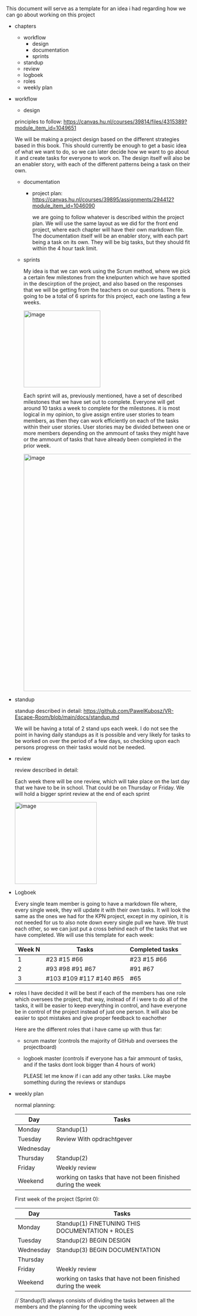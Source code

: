 This document will serve as a template for an idea i had regarding how we can go about working on this project

- chapters
  - workflow
    - design
    - documentation
    - sprints
  - standup
  - review
  - logboek
  - roles
  - weekly plan


- workflow

  - design

  principles to follow: https://canvas.hu.nl/courses/39814/files/4315389?module_item_id=1049651

  We will be making a project design based on the different strategies based in this book. This should currently be enough to get a basic idea of what we want to do, so we can later decide how we want to go about it and create tasks for everyone to work on. The design itself will also be an enabler story, with each of the different patterns being a task on their own.

  - documentation
    - project plan: https://canvas.hu.nl/courses/39895/assignments/294412?module_item_id=1046090
   
      we are going to follow whatever is described within the project plan. We will use the same layout as we did for the front end project, where each chapter will have their own markdown file. The documentation itself will be an enabler story, with each part being a task on its own. They will be big tasks, but they should fit within the 4 hour task limit.


  - sprints
    
    My idea is that we can work using the Scrum method, where we pick a certain few milestones from the knelpunten which we have spotted in the descirption of the project, and also based on the responses that we will be getting from the teachers on our questions. There is going to be a total of 6 sprints for this project, each one lasting a few weeks.

    <img width="209" alt="image" src="https://github.com/PawelKubosz/VR-Escape-Room/assets/114138468/3e207596-3abd-4dd8-afa0-3287e8a1b908">
    
    Each sprint will as, previously mentioned, have a set of described milestones that we have set out to complete. Everyone will get around 10 tasks a week to complete for the        milestones. it is most logical in my opinion, to give assign entire user stories to team members, as then they can work efficiently on each of the tasks within their user          stories. User stories may be divided between one or more members depending on the ammount of tasks they might have or the ammount of tasks that have already been completed in      the prior week. 

    <img width="646" alt="image" src="https://github.com/PawelKubosz/VR-Escape-Room/assets/114138468/c3c53a0c-b42d-41ac-b98e-d6b000a53f37">


- standup
  
  standup described in detail: https://github.com/PawelKubosz/VR-Escape-Room/blob/main/docs/standup.md

  We will be having a total of 2 stand ups each week. I do not see the point in having daily standups as it is possible and very likely for tasks to be worked on over the period of a few days, so checking upon each persons progress on their tasks would not be needed.


- review

  review described in detail:

  Each week there will be one review, which will take place on the last day that we have to be in school. That could be on Thursday or Friday. We will hold a bigger sprint review at the end of each sprint

  <img width="223" alt="image" src="https://github.com/PawelKubosz/VR-Escape-Room/assets/114138468/b19e8b89-ec29-442f-b127-90534ef2ab11">


- Logboek

  Every single team member is going to have a markdown file where, every single week, they will update it with their own tasks. It will look the same as the ones we had for the KPN project, except in my opinion, it is not needed for us to also note down every single pull we have. We trust each other, so we can just put a cross behind each of the tasks that we have completed. We will use this template for each week:
  
  | Week N | Tasks                   | Completed tasks                   |
  |--------|-------------------------|-----------------------------------|
  | 1      | #23 #15 #66             | #23 #15 #66                       |
  | 2      | #93 #98 #91 #67         | #91 #67                           |
  | 3      | #103 #109 #117 #140 #65 | #65                               |

- roles
  I have decided it will be best if each of the members has one role which oversees the project, that way, instead of if i were to do all of the tasks, it will be easier to keep everything in control, and have everyone be in control of the project instead of just one person. It will also be easier to spot mistakes and give proper feedback to eachother

  Here are the different roles that i have came up with thus far:
  - scrum master (controls the majority of GitHub and oversees the projectboard)
  - logboek master (controls if everyone has a fair ammount of tasks, and if the tasks dont look bigger than 4 hours of work)

    PLEASE let me know if i can add any other tasks. Like maybe something during the reviews or standups


- weekly plan

  normal planning:

  | Day        | Tasks                   | 
  |------------|-------------------------|
  | Monday     | Standup(1)              | 
  | Tuesday    | Review With opdrachtgever                        | 
  | Wednesday  |                         | 
  | Thursday   | Standup(2)              | 
  | Friday     | Weekly review           | 
  | Weekend    | working on tasks that have not been finished during the week                   

   First week of the project (Sprint 0):

  | Day        | Tasks                   | 
  |------------|-------------------------|
  | Monday     | Standup(1) FINETUNING THIS DOCUMENTATION + ROLES            | 
  | Tuesday    | Standup(2) BEGIN DESIGN                         | 
  | Wednesday  | Standup(3) BEGIN DOCUMENTATION                        | 
  | Thursday   |                         | 
  | Friday     | Weekly review           | 
  | Weekend    | working on tasks that have not been finished during the week                  |

  // Standup(1) always consists of dividing the tasks between all the members and the planning for the upcoming week
    


